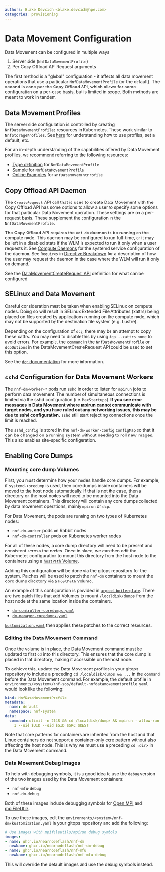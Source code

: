 ```yaml
---
authors: Blake Devcich <blake.devcich@hpe.com>
categories: provisioning
---
```


# Data Movement Configuration

Data Movement can be configured in multiple ways:

1. Server side (`NnfDataMovementProfile`)
2. Per Copy Offload API Request arguments

The first method is a "global" configuration - it affects all data movement operations that use a
particular `NnfDataMovementProfile` (or the default). The second is done per the Copy Offload API,
which allows for some configuration on a per-case basis, but is limited in scope. Both methods are
meant to work in tandem.

## Data Movement Profiles

The server side configuration is controlled by creating `NnfDataMovementProfiles` resources in
Kubernetes. These work similar to `NnfStorageProfiles`. See [here](../storage-profiles/readme.md)
for understanding how to use profiles, set a default, etc.

For an in-depth understanding of the capabilities offered by Data Movement profiles, we recommend
referring to the following resources:

- [Type definition](https://github.com/NearNodeFlash/nnf-sos/blob/master/api/v1alpha6/nnfdatamovementprofile_types.go#L27) for `NnfDataMovementProfile`
- [Sample](https://github.com/NearNodeFlash/nnf-sos/blob/master/config/samples/nnf_v1alpha6_nnfdatamovementprofile.yaml) for `NnfDataMovementProfile`
- [Online Examples](https://github.com/NearNodeFlash/nnf-sos/blob/master/config/examples/nnf_nnfdatamovementprofile.yaml) for `NnfDataMovementProfile`

## Copy Offload API Daemon

The `CreateRequest` API call that is used to create Data Movement with the Copy Offload API has some
options to allow a user to specify some options for that particular Data Movement operation. These
settings are on a per-request basis. These supplement the configuration in the
`NnfDataMovementProfile`.

The Copy Offload API requires the `nnf-dm` daemon to be running on the compute node. This daemon may
be configured to run full-time, or it may be left in a disabled state if the WLM is expected to run
it only when a user requests it. See [Compute Daemons](../compute-daemons/readme.md) for the systemd
service configuration of the daemon. See `Requires` in [Directive
Breakdown](../directive-breakdown/readme.md) for a description of how the user may request the
daemon in the case where the WLM will run it only on demand.

See the [DataMovementCreateRequest API](copy-offload-api.html#datamovement.DataMovementCreateRequest)
definition for what can be configured.

## SELinux and Data Movement

Careful consideration must be taken when enabling SELinux on compute nodes. Doing so will result in
SELinux Extended File Attributes (xattrs) being placed on files created by applications running on
the compute node, which may not be supported by the destination file system (e.g. Lustre).

Depending on the configuration of `dcp`, there may be an attempt to copy these xattrs. You may need
to disable this by using `dcp --xattrs none` to avoid errors. For example, the `command` in the
`NnfDataMovementProfile` or `dcpOptions` in the [DataMovementCreateRequest
API](copy-offload-api.html#datamovement.DataMovementCreateRequest) could be used to set this
option.

See the [`dcp` documentation](https://mpifileutils.readthedocs.io/en/latest/dcp.1.html) for more
information.

## `sshd` Configuration for Data Movement Workers

The `nnf-dm-worker-*` pods run `sshd` in order to listen for `mpirun` jobs to perform data movement.
The number of simultaneous connections is limited via the sshd configuration (i.e. `MaxStartups`).
**If you see error messages in Data Movement where mpirun cannot communicate with target nodes,
and you have ruled out any networking issues, this may be due to sshd configuration.** `sshd` still
start rejecting connections once the limit is reached.

The `sshd_config` is stored in the `nnf-dm-worker-config` `ConfigMap` so that it can be changed on
a running system without needing to roll new images. This also enables site-specific configuration.

## Enabling Core Dumps

### Mounting core dump Volumes

First, you must determine how your nodes handle core dumps. For example, if `systemd-coredump` is
used, then core dumps inside containers will be moved to the host node automatically. If that is
not the case, then a directory on the host nodes will need to be mounted into the Data Movement
containers. This directory will contain any core dumps collected by data movement operations, mainly
`mpirun` or `dcp`.

For Data Movement, the pods are running on two types of Kubernetes nodes:

- `nnf-dm-worker` pods on Rabbit nodes
- `nnf-dm-controller` pods on Kubernetes worker nodes

For all of these nodes, a core dump directory will need to be present and consistent across the
nodes. Once in place, we can then edit the Kubernetes configuration to mount this directory from
the host node to the containers using a [`hostPath`
Volume](https://kubernetes.io/docs/concepts/storage/volumes/#hostpath).

Adding this configuration will be done via the gitops repository for the system. Patches will be used
to patch the `nnf-dm` containers to mount the core dump directory via a `hostPath` volume.

An example of this configuration is provided in
[`argocd-boilerplate`](https://github.com/NearNodeFlash/argocd-boilerplate/tree/main/environments/example-env/nnf-dm).
There are two patch files that add Volumes to mount `/localdisk/dumps` from the host node at the
same location inside the containers.

- [`dm-controller-coredumps.yaml`](https://github.com/NearNodeFlash/argocd-boilerplate/blob/main/environments/example-env/nnf-dm/dm-controller-coredumps.yaml)
- [`dm-manager-coredumps.yaml`](https://github.com/NearNodeFlash/argocd-boilerplate/blob/main/environments/example-env/nnf-dm/dm-manager-coredumps.yaml)

[`kustomization.yaml`](https://github.com/NearNodeFlash/argocd-boilerplate/blob/main/environments/example-env/nnf-dm/kustomization.yaml#L13C1-L24C29)
then applies these patches to the correct resources.

### Editing the Data Movement Command

Once the volume is in place, the Data Movement command must be updated to first `cd` into this
directory. This ensures that the core dump is placed in that directory, making it accessible on the
host node.

To achieve this, update the Data Movement profiles in your gitops repository to include a preceding
`cd /localdisk/dumps && ...` in the `command` before the Data Movement command. For example, the default profile in `environments/<system>/nnf-sos/default-nnfdatamovementprofile.yaml` would look like the following:

```yaml
kind: NnfDataMovementProfile
metadata:
  name: default
  namespace: nnf-system
data:
  command: ulimit -n 2048 && cd /localdisk/dumps && mpirun --allow-run-as-root --hostfile $HOSTFILE dcp --progress
    1 --uid $UID --gid $GID $SRC $DEST
```

Note that core patterns for containers are inherited from the host and that Linux containers do not
support a container-only core pattern without also affecting the host node. This is why we must use
a preceding `cd <dir>` in the Data Movement command.

### Data Movement Debug Images

To help with debugging symbols, it is a good idea to use the `debug` version of the two images used by the Data Movement containers:

- `nnf-mfu-debug`
- `nnf-dm-debug`

Both of these images include debugging symbols for [Open MPI](https://www.open-mpi.org/) and [mpiFileUtils](https://mpifileutils.readthedocs.io/en/v0.11.1/).

To use these images, edit the `environments/<system>/nnf-dm/kustomization.yaml` in your gitops repository and add the following:

```yaml
# Use images with mpifileutils/mpirun debug symbols
images:
- name: ghcr.io/nearnodeflash/nnf-dm
  newName: ghcr.io/nearnodeflash/nnf-dm-debug
- name: ghcr.io/nearnodeflash/nnf-mfu
  newName: ghcr.io/nearnodeflash/nnf-mfu-debug
```

This will override the default images and use the debug symbols instead.
